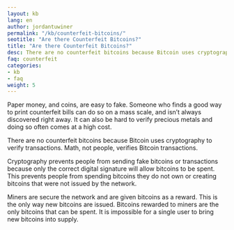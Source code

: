 ```yaml
---
layout: kb
lang: en
author: jordantuwiner
permalink: "/kb/counterfeit-bitcoins/"
seotitle: "Are there Counterfeit Bitcoins?"
title: "Are there Counterfeit Bitcoins?"
desc: There are no counterfeit bitcoins because Bitcoin uses cryptography to verify transactions. Math, not people, verifies Bitcoin transactions. 
faq: counterfeit
categories: 
- kb
- faq
weight: 5
---
```

Paper money, and coins, are easy to fake. Someone who finds a good way to print counterfeit bills can do so on a mass scale, and isn’t always discovered right away. It can also be hard to verify precious metals and doing so often comes at a high cost. 

There are no counterfeit bitcoins because Bitcoin uses cryptography to verify transactions. Math, not people, verifies Bitcoin transactions. 

Cryptography prevents people from sending fake bitcoins or transactions because only the correct digital signature will allow bitcoins to be spent. This prevents people from spending bitcoins they do not own or creating bitcoins that were not issued by the network. 

Miners are secure the network and are given bitcoins as a reward. This is the only way new bitcoins are issued. Bitcoins rewarded to miners are the only bitcoins that can be spent. It is impossible for a single user to bring new bitcoins into supply. 
